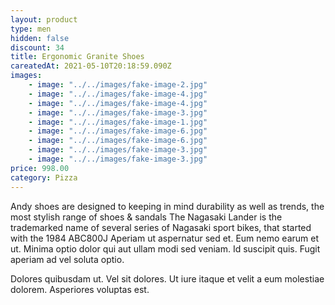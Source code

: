 ```yaml
---
layout: product
type: men
hidden: false
discount: 34
title: Ergonomic Granite Shoes
careatedAt: 2021-05-10T20:18:59.090Z
images:
    - image: "../../images/fake-image-2.jpg"
    - image: "../../images/fake-image-4.jpg"
    - image: "../../images/fake-image-4.jpg"
    - image: "../../images/fake-image-3.jpg"
    - image: "../../images/fake-image-1.jpg"
    - image: "../../images/fake-image-6.jpg"
    - image: "../../images/fake-image-6.jpg"
    - image: "../../images/fake-image-3.jpg"
    - image: "../../images/fake-image-3.jpg"
price: 998.00
category: Pizza
---
```

Andy shoes are designed to keeping in mind durability as well as trends, the most stylish range of shoes & sandals
The Nagasaki Lander is the trademarked name of several series of Nagasaki sport bikes, that started with the 1984 ABC800J
Aperiam ut aspernatur sed et. Eum nemo earum et ut. Minima optio dolor qui aut ullam modi sed veniam. Id suscipit quis. Fugit aperiam ad vel soluta optio.
 Dolores quibusdam ut. Vel sit dolores. Ut iure itaque et velit a eum molestiae dolorem. Asperiores voluptas est.
